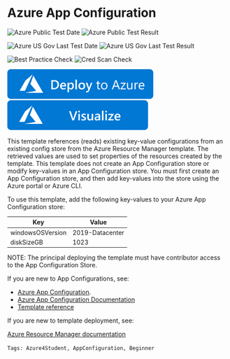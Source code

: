 # Azure App Configuration

![Azure Public Test Date](https://azurequickstartsservice.blob.core.windows.net/badges/101-app-configuration/PublicLastTestDate.svg)
![Azure Public Test Result](https://azurequickstartsservice.blob.core.windows.net/badges/101-app-configuration/PublicDeployment.svg)

![Azure US Gov Last Test Date](https://azurequickstartsservice.blob.core.windows.net/badges/101-app-configuration/FairfaxLastTestDate.svg)
![Azure US Gov Last Test Result](https://azurequickstartsservice.blob.core.windows.net/badges/101-app-configuration/FairfaxDeployment.svg)

![Best Practice Check](https://azurequickstartsservice.blob.core.windows.net/badges/101-app-configuration/BestPracticeResult.svg)
![Cred Scan Check](https://azurequickstartsservice.blob.core.windows.net/badges/101-app-configuration/CredScanResult.svg)

[![Deploy To Azure](https://raw.githubusercontent.com/Azure/azure-quickstart-templates/master/1-CONTRIBUTION-GUIDE/images/deploytoazure.svg?sanitize=true)](https://portal.azure.com/#create/Microsoft.Template/uri/https%3A%2F%2Fraw.githubusercontent.com%2FAzure%2Fazure-quickstart-templates%2Fmaster%2F101-app-configuration%2Fazuredeploy.json)
[![Visualize](https://raw.githubusercontent.com/Azure/azure-quickstart-templates/master/1-CONTRIBUTION-GUIDE/images/visualizebutton.svg?sanitize=true)](http://armviz.io/#/?load=https%3A%2F%2Fraw.githubusercontent.com%2FAzure%2Fazure-quickstart-templates%2Fmaster%2F101-app-configuration%2Fazuredeploy.json)

This template references (reads) existing key-value configurations from an
existing config store from the Azure Resource Manager template. The retrieved
values are used to set properties of the resources created by the template. This
template does not create an App Configuration store or modify key-values in an
App Configuration store. You must first create an App Configuration store, and
then add key-values into the store using the Azure portal or Azure CLI.

To use this template, add the following key-values to your Azure App
Configuration store:

| Key              | Value           |
| ---------------- | --------------- |
| windowsOSVersion | 2019-Datacenter |
| diskSizeGB       | 1023            |

NOTE: The principal deploying the template must have contributor access to the
App Configuration Store.

If you are new to App Configurations, see:

- [Azure App Configuration](https://azure.microsoft.com/services/app-configuration/).
- [Azure App Configuration Documentation](https://docs.microsoft.com/azure/azure-app-configuration/)
- [Template reference](https://docs.microsoft.com/azure/templates/microsoft.appconfiguration/allversions)

If you are new to template deployment, see:

[Azure Resource Manager documentation](https://docs.microsoft.com/azure/azure-resource-manager/)

`Tags: Azure4Student, AppConfiguration, Beginner`
